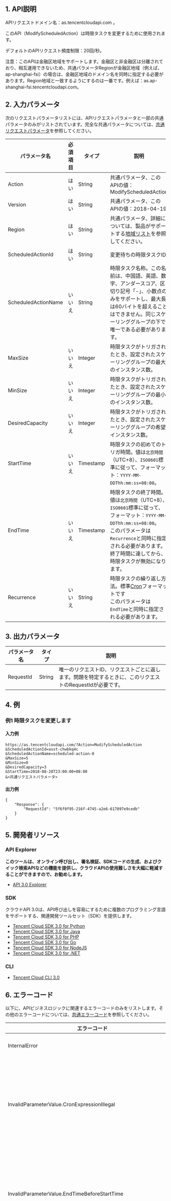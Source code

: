 ## 1. API説明

APIリクエストドメイン名：as.tencentcloudapi.com 。

このAPI（ModifyScheduledAction）は時限タスクを変更するために使用されます。

デフォルトのAPIリクエスト頻度制限：20回/秒。

注意：このAPIは金融区地域をサポートします。金融区と非金融区は分離されており、相互運用できないため、共通パラメータRegionが金融区地域（例えば、ap-shanghai-fsi）の場合は、金融区地域のドメイン名を同時に指定する必要があります。Region地域と一致するようにするのは一番です。例えば：as.ap-shanghai-fsi.tencentcloudapi.com。



## 2. 入力パラメータ

次のリクエストパラメータリストには、APIリクエストパラメータと一部の共通パラメータのみがリストされています。完全な共通パラメータについては、[共通リクエストパラメータ](/document/api/377/20426)を参照してください。

| パラメータ名 | 必須項目 | タイプ | 説明 |
|---------|---------|---------|---------|
| Action | はい | String | 共通パラメータ、このAPIの値：ModifyScheduledAction |
| Version | はい | String | 共通パラメータ、このAPIの値：2018-04-19 |
| Region | はい | String | 共通パラメータ、詳細については、製品がサポートする[地域リスト](/document/api/377/20426#.E5.9C.B0.E5.9F.9F.E5.88.97.E8.A1.A8)を参照してください。 |
| ScheduledActionId | はい | String | 変更待ちの時限タスクID |
| ScheduledActionName | いいえ | String | 時限タスク名称。この名前は、中国語、英語、数字、アンダースコア、区切り記号「-」、小数点のみをサポートし、最大長は60バイトを超えることはできません。同じスケーリンググループの下で唯一である必要があります。 |
| MaxSize | いいえ | Integer | 時限タスクがトリガされたとき、設定されたスケーリンググループの最大のインスタンス数。 |
| MinSize | いいえ | Integer | 時限タスクがトリガされたとき、設定されたスケーリンググループの最小のインスタンス数。 |
| DesiredCapacity | いいえ | Integer | 時限タスクがトリガされたとき、設定されたスケーリンググループの希望インスタンス数。 |
| StartTime | いいえ | Timestamp | 時限タスクの初めてのトリガ時間。値は`北京時間`（UTC+8）、`ISO8601`標準に従って、フォーマット：`YYYY-MM-DDThh:mm:ss+08:00`。 |
| EndTime | いいえ | Timestamp | 時限タスクの終了時間。値は`北京時間`（UTC+8）、`ISO8601`標準に従って、フォーマット：`YYYY-MM-DDThh:mm:ss+08:00`。<br>このパラメータは`Recurrence`と同時に指定される必要があります。終了時間に達してから、時限タスクが無効になります。 |
| Recurrence | いいえ | String | 時限タスクの繰り返し方法。標準[Cron](https://zh.wikipedia.org/wiki/Cron)フォーマットです<br>このパラメータは`EndTime`と同時に指定される必要があります。 |

## 3. 出力パラメータ

| パラメータ名 | タイプ | 説明 |
|---------|---------|---------|
| RequestId | String | 唯一のリクエストID、リクエストごとに返します。問題を特定するときに、このリクエストのRequestIdが必要です。|

## 4. 例

### 例1 時限タスクを変更します

#### 入力例

```
https://as.tencentcloudapi.com/?Action=ModifyScheduledAction
&ScheduledActionId=asst-chwbkq4c
&ScheduledActionName=scheduled-action-0
&MaxSize=5
&MinSize=0
&DesiredCapacity=3
&StartTime=2018-08-28T23:00:00+08:00
&<共通リクエストパラメータ>
```

#### 出力例

```
{
    "Response": {
        "RequestId": "5f6f0f95-216f-4745-a2e6-617897e9cedb"
    }
}
```


## 5. 開発者リソース

### API Explorer

**このツールは、オンライン呼び出し、署名検証、SDKコードの生成、およびクイック検索APIなどの機能を提供し、クラウドAPIの使用難しさを大幅に軽減することができますので、お勧めします。**

* [API 3.0 Explorer](https://console.cloud.tencent.com/api/explorer?Product=as&Version=2018-04-19&Action=ModifyScheduledAction)

### SDK

クラウドAPI 3.0は、API呼び出しを容易にするために複数のプログラミング言語をサポートする、関連開発ツールセット（SDK）を提供します。

* [Tencent Cloud SDK 3.0 for Python](https://github.com/TencentCloud/tencentcloud-sdk-python)
* [Tencent Cloud SDK 3.0 for Java](https://github.com/TencentCloud/tencentcloud-sdk-java)
* [Tencent Cloud SDK 3.0 for PHP](https://github.com/TencentCloud/tencentcloud-sdk-php)
* [Tencent Cloud SDK 3.0 for Go](https://github.com/TencentCloud/tencentcloud-sdk-go)
* [Tencent Cloud SDK 3.0 for NodeJS](https://github.com/TencentCloud/tencentcloud-sdk-nodejs)
* [Tencent Cloud SDK 3.0 for .NET](https://github.com/TencentCloud/tencentcloud-sdk-dotnet)

### CLI

* [Tencent Cloud CLI 3.0](https://cloud.tencent.com/document/product/440/6176)

## 6. エラーコード

以下に、APIビジネスロジックに関連するエラーコードのみをリストします。その他のエラーコードについては、[共通エラーコード](/document/api/377/20428#.E5.85.AC.E5.85.B1.E9.94.99.E8.AF.AF.E7.A0.81)を参照してください。

| エラーコード | 説明 |
|---------|---------|
| InternalError | 内部エラー |
| InvalidParameterValue.CronExpressionIllegal | 時限タスクによって指定されたCron式が無効です。 |
| InvalidParameterValue.EndTimeBeforeStartTime | 時限タスクの終了時刻は開始時刻より前です。 |
| InvalidParameterValue.InvalidScheduledActionNameIncludeIllegalChar | 時限タスク名に無効な文字が含まれています。 |
| InvalidParameterValue.ScheduledActionNameDuplicate | 時限タスク名が重複しています。 |
| InvalidParameterValue.Size | スケーリンググループの最大数、最小数、および目標インスタンス数の値が不正です。 |
| InvalidParameterValue.StartTimeBeforeCurrentTime | 時限タスクの開始時刻は現在時刻より前です。 |
| InvalidParameterValue.TimeFormat | 時間のフォーマットが間違っています。 |
| InvalidParameterValue.TooLong | 値が多すぎます。 |
| LimitExceeded.DesiredCapacityLimitExceeded | 目標インスタンス数が制限を超えています。 |
| LimitExceeded.MaxSizeLimitExceeded | 最大インスタンス数が制限を超えています。 |
| LimitExceeded.MinSizeLimitExceeded | 最小インスタンス数が制限を下回っています。 |
| LimitExceeded.ScheduledActionLimitExceeded | 時限タスクの数が制限を超えています。 |
| ResourceNotFound.ScheduledActionNotFound | 指定された時限タスクは存在しません。 |

